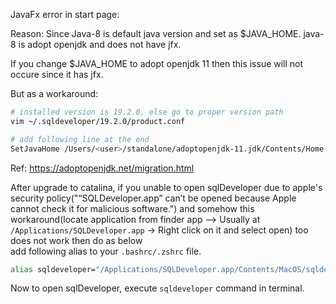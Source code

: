 JavaFx error in start page:

Reason: Since Java-8 is default java version and set as $JAVA_HOME.
java-8 is adopt openjdk and does not have jfx.

If you change $JAVA_HOME to adopt openjdk 11 then this issue will not occure since it has jfx.

But as a workaround:

```bash
# installed version is 19.2.0, else go to proper version path
vim ~/.sqldeveloper/19.2.0/product.conf

# add following line at the end
SetJavaHome /Users/<user>/standalone/adoptopenjdk-11.jdk/Contents/Home
```

Ref: https://adoptopenjdk.net/migration.html

After upgrade to catalina, if you unable to open sqlDeveloper due to apple's security policy("“SQLDeveloper.app” can’t be opened because Apple cannot check it for malicious software.") and somehow this workaround(locate application from finder app --> Usually at `/Applications/SQLDeveloper.app` -> Right click on it and select open) too does not work then do as below  
add following alias to your `.bashrc/.zshrc` file.    

```bash
alias sqldeveloper="/Applications/SQLDeveloper.app/Contents/MacOS/sqldeveloper.sh; exit"
```
Now to open sqlDeveloper, execute `sqldeveloper` command in terminal. 


